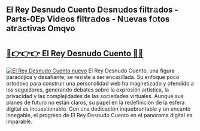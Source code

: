 ## El Rey Desnudo Cuento D𝚎sn𝚞dos filtr𝚊dos - Parts-0Ep Vid𝚎os filtr𝚊dos - N𝚞evas f𝚘tos atr𝚊ctivas Omqvo

# <h2><a href="http://mb3oox.tromn.icu/?c=El+Rey+Desnudo+Cuento">🔗👉👉👉 El Rey Desnudo Cuento 🔗🔗</a></h2>

[![El Rey Desnudo Cuento nuevo](https://i.imgur.com/pEAQMta.gif)](http://mb3oox.tromn.icu/?c=El+Rey+Desnudo+Cuento)
El Rey Desnudo Cuento, una figura paradójica y desafiante, se resiste a ser encasillada. Su enfoque poco ortodoxo para construir una personalidad web ha magnetizado y ofendido a los seguidores, generando debates sobre la expresión artística, la privacidad y las complejidades de las sociedades virtuales. Aunque sus planes de futuro no están claros, su papel en la redefinición de la esfera digital es incuestionable. Con una dedicación inquebrantable y un encanto innegable, el progreso de El Rey Desnudo Cuento en el panorama digital es imparable.
